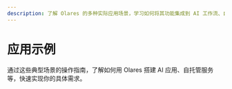 ```yaml
---
description: 了解 Olares 的多种实际应用场景，学习如何将其功能集成到 AI 工作流、自托管服务和创意项目中，充分发挥系统优势。
---
```

# 应用示例
通过这些典型场景的操作指南，了解如何用 Olares 搭建 AI 应用、自托管服务等，快速实现你的具体需求。

<FilterableList :items="[
  { title: 'Stable Diffusion', link: './stable-diffusion.html', tags: ['AI'] },
  { title: 'ComfyUI', link: './comfyui.html', tags: ['AI'] },
  { title: 'Open WebUI', link: './openwebui.html', tags: ['AI'] },
  { title: 'Perplexica', link: './perplexica.html', tags: ['AI']},
  { title: 'Dify', link: './dify.html', tags: ['AI']},
]" 
/>